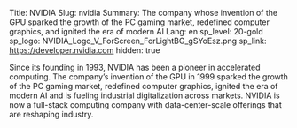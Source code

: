 Title: NVIDIA
Slug: nvidia
Summary: The company whose invention of the GPU sparked the growth of the PC gaming market, redefined computer graphics, and ignited the era of modern AI
Lang: en
sp_level: 20-gold
sp_logo: NVIDIA_Logo_V_ForScreen_ForLightBG_gSYoEsz.png
sp_link: https://developer.nvidia.com
hidden: true

Since its founding in 1993, NVIDIA has been a pioneer in accelerated
computing. The company’s invention of the GPU in 1999 sparked the
growth of the PC gaming market, redefined computer graphics, ignited
the era of modern AI and is fueling industrial digitalization across
markets. NVIDIA is now a full-stack computing company with
data-center-scale offerings that are reshaping industry.

